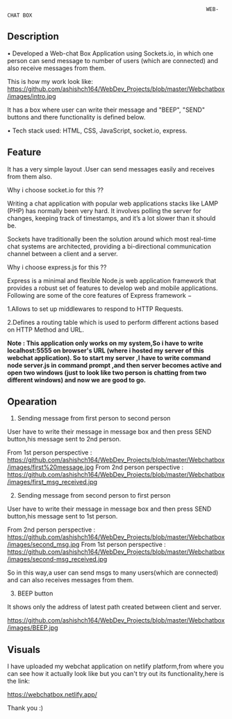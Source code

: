                                                                     WEB-CHAT BOX

## Description
•	Developed a Web-chat Box Application using Sockets.io, in which one person can send message to number of users (which are connected) and also receive messages from them.

This is how my work look like:
https://github.com/ashishch164/WebDev_Projects/blob/master/Webchatbox/images/intro.jpg

It has a box where user can write their message and "BEEP", "SEND"  buttons and there functionality is defined below.

•	Tech stack used: HTML, CSS, JavaScript, socket.io, express.

## Feature
It has a very simple layout .User can send messages easily and receives from them also.



Why i choose socket.io for this ??

Writing a chat application with popular web applications stacks like LAMP (PHP) has normally been very hard. It involves polling the server for changes, keeping track of timestamps, and it’s a lot slower than it should be.

Sockets have traditionally been the solution around which most real-time chat systems are architected, providing a bi-directional communication channel between a client and a server.

Why i choose express.js for this ??

Express is a minimal and flexible Node.js web application framework that provides a robust set of features to develop web and mobile applications. Following are some of the core features of Express framework −

1.Allows to set up middlewares to respond to HTTP Requests.

2.Defines a routing table which is used to perform different actions based on HTTP Method and URL.

**Note : This application only works on my system,So i have to write localhost:5555 on browser's URL (where i hosted my server of this webchat application). So to start my server ,I have to write command node server.js   in command prompt ,and then server becomes active and open two windows (just to look like two person is chatting from two different windows) and now we are good to go.**

## Opearation

1. Sending message from first person to second person

User have to write their message in message box and then press SEND button,his message sent to 2nd person.

From 1st person perspective : https://github.com/ashishch164/WebDev_Projects/blob/master/Webchatbox/images/first%20message.jpg
From 2nd person perspective : https://github.com/ashishch164/WebDev_Projects/blob/master/Webchatbox/images/first_msg_received.jpg

2. Sending message from second person to first person

User have to write their message in message box and then press SEND  button,his message sent to 1st person.

From 2nd person perspective : https://github.com/ashishch164/WebDev_Projects/blob/master/Webchatbox/images/second_msg.jpg
From 1st person perspective : https://github.com/ashishch164/WebDev_Projects/blob/master/Webchatbox/images/second-msg_received.jpg

So in this way,a user can send msgs to many users(which are connected) and can also receives messages from them.

3. BEEP button

It shows only the address of latest path created between client and server.

https://github.com/ashishch164/WebDev_Projects/blob/master/Webchatbox/images/BEEP.jpg

## Visuals

I have uploaded my webchat application on netlify platform,from where you can see how it actually look like but you can't try out its functionality,here is the link:

https://webchatbox.netlify.app/

Thank you :)

